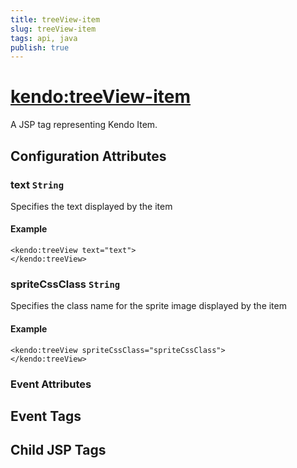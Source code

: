 ```yaml
---
title: treeView-item
slug: treeView-item
tags: api, java
publish: true
---
```


# <kendo:treeView-item>
A JSP tag representing Kendo Item.

## Configuration Attributes


### text `String`

Specifies the text displayed by the item

#### Example
    <kendo:treeView text="text">
    </kendo:treeView>



### spriteCssClass `String`

Specifies the class name for the sprite image displayed by the item

#### Example
    <kendo:treeView spriteCssClass="spriteCssClass">
    </kendo:treeView>



### Event Attributes

## Event Tags


## Child JSP Tags


